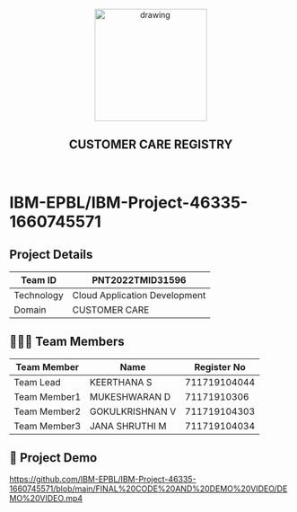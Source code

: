 <br>
<div align="center">
  <img src="https://user-images.githubusercontent.com/59676954/202415148-3fa43605-a734-47fd-b658-2a14e0b638e2.jpeg" align="center" alt="drawing" width="200" />
  <h2 align="center">CUSTOMER CARE REGISTRY</h2>
</div><br>

# IBM-EPBL/IBM-Project-46335-1660745571


## Project Details
| Team ID       | PNT2022TMID31596            |
| ------------- | -------------                |
| Technology    | Cloud Application Development|
| Domain        | CUSTOMER CARE            | 


## 🧑🏻‍🦰 Team Members
| Team Member  | Name            | Register No    |
| -------------| -------------   | --------       |
| Team Lead    | KEERTHANA S     | 711719104044   |
| Team Member1 | MUKESHWARAN D   | 71171910306    |
| Team Member2 | GOKULKRISHNAN V | 711719104303   |
| Team Member3 | JANA SHRUTHI M  | 711719104034   |


## 🧩 Project Demo

https://github.com/IBM-EPBL/IBM-Project-46335-1660745571/blob/main/FINAL%20CODE%20AND%20DEMO%20VIDEO/DEMO%20VIDEO.mp4








